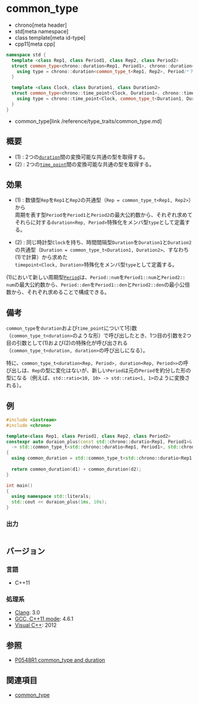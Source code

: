 # common_type
* chrono[meta header]
* std[meta namespace]
* class template[meta id-type]
* cpp11[meta cpp]

```cpp
namespace std {
  template <class Rep1, class Period1, class Rep2, class Period2>
  struct common_type<chrono::duration<Rep1, Period1>, chrono::duration<Rep2, Period2>> {
    using type = chrono::duration<common_type_t<Rep1, Rep2>, Period/*下記参照*/>;                       
  }

  template <class Clock, class Duration1, class Duration2>
  struct common_type<chrono::time_point<Clock, Duration1>, chrono::time_point<Clock, Duration2>> {
    using type = chrono::time_point<Clock, common_type_t<Duration1, Duration2>>;
  }
}
```
* common_type[link /reference/type_traits/common_type.md]

## 概要
- (1) : 2つの[`duration`](duration.md)間の変換可能な共通の型を取得する。
- (2) : 2つの[`time_point`](time_point.md)間の変換可能な共通の型を取得する。

## 効果
- (1) : 数値型`Rep`を`Rep1`と`Rep2`の共通型（`Rep = common_type_t<Rep1, Rep2>`）から  
  周期を表す型`Period`を`Period1`と`Period2`の最大公約数から、それぞれ求めて  
  それらに対する`duration<Rep, Period>`特殊化をメンバ型`type`として定義する。

- (2) : 同じ時計型`Clock`を持ち、時間間隔型`Duration`を`Duration1`と`Duration2`の共通型（`Duration = common_type_t<Duration1, Duration2>`、すなわち(1)で計算）から求めた  
`timepoint<Clock, Duration>`特殊化をメンバ型`type`として定義する。

(1)において新しい周期型[`Period`](/reference/ratio/ratio.md)は、`Period::num`を`Period1​::​num`と`Period2​::​num`の最大公約数から、`Period::den`を`Period1​::​den`と`Period2​::den`の最小公倍数から、それぞれ求めることで構成できる。

## 備考
`common_type`を`duration`および`time_point`について1引数（`common_type_t<duration>`のような形）で呼び出したとき、1つ目の引数を2つ目の引数として(1)および(2)の特殊化が呼び出される（`common_type_t<duration, duration>`の呼び出しになる）。

特に、`common_type_t<duration<Rep, Period>, duration<Rep, Period>>`の呼び出しは、`Rep`の型に変化はないが、新しい`Period`は元の`Period`を約分した形の型になる（例えば、`std::ratio<10, 10> -> std::ratio<1, 1>`のように変換される）。

## 例
```cpp example
#include <iostream>
#include <chrono>

template<class Rep1, class Period1, class Rep2, class Period2>
constexpr auto duraion_plus(const std::chrono::duratio<Rep1, Period1>& d1, const std::chrono::duratio<Rep2, Period2>& d2)
  -> std::common_type_t<std::chrono::duratio<Rep1, Period1>, std::chrono::duratio<Rep2, Period2>>
{
  using common_duration = std::common_type_t<std::chrono::duratio<Rep1, Period1>, std::chrono::duratio<Rep2, Period2>>;
  
  return common_duration(d1) + common_duration(d2);
}

int main()
{
  using namespace std::literals;
  std::cout << duraion_plus(1ms, 10s);
}
```

### 出力
```
```

## バージョン
### 言語
- C++11

### 処理系
- [Clang](/implementation.md#clang): 3.0
- [GCC, C++11 mode](/implementation.md#gcc): 4.6.1
- [Visual C++](/implementation.md#visual_cpp): 2012

## 参照
- [P0548R1 common_type and duration](http://www.open-std.org/jtc1/sc22/wg21/docs/papers/2017/p0548r1.pdf)

## 関連項目
- [common_type](/reference/type_traits/common_type.md)
